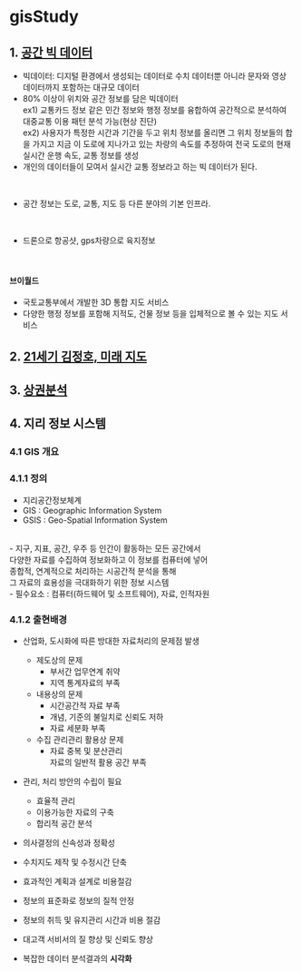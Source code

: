 # gisStudy

## 1. [공간 빅 데이터](https://youtu.be/di_4ffQwoAs?si=n13zpxvGxjaFxIbx) <br> 
  * 빅데이터: 디지털 환경에서 생성되는 데이터로 수치 데이터뿐 아니라 문자와 영상 데이터까지 포함하는 대규모 데이터<br>
  * 80% 이상이 위치와 공간 정보를 담은 빅데이터<br>
  ex1) 교통카드 정보 같은 민간 정보와 행정 정보를 융합하여 공간적으로 분석하여 대중교통 이용 패턴 분석 가능(현상 진단)<br>
  ex2) 사용자가 특정한 시간과 기간을 두고 위치 정보를 올리면 그 위치 정보들의 합을 가지고 지금 이 도로에 지나가고 있는 차량의 속도를 추정하여 전국 도로의 현재 실시간 운행 속도, 교통 정보를 생성<br>
  * 개인의 데이터들이 모여서 실시간 교통 정보라고 하는 빅 데이터가 된다.<br>
  <br>
  
  * 공간 정보는 도로, 교통, 지도 등 다른 분야의 기본 인프라.<br>
  <br>
  
  * 드론으로 항공샷, gps차량으로 육지정보<br>
  <br>
  
  #### 브이월드
  * 국토교통부에서 개발한 3D 통합 지도 서비스<br>
  * 다양한 행정 정보를 포함해 지적도, 건물 정보 등을 입체적으로 볼 수 있는 지도 서비스


## 2. [21세기 김정호, 미래 지도](https://www.youtube.com/watch?v=MNjJUv8Dwus)
## 3. [상권분석](	https://www.youtube.com/watch?v=GPb6XGBOQ9o)

## 4. 지리 정보 시스템
### 4.1 GIS 개요
### 4.1.1 정의
- 지리공간정보체계
- GIS : Geographic Information System
- GSIS : Geo-Spatial Information System
<br>
- 지구, 지표, 공간, 우주 등 인간이 활동하는 모든 공간에서<br>
  다양한 자료를 수집하여 정보화하고 이 정보를 컴퓨터에 넣어<br>
  종합적, 연계적으로 처리하는 시공간적 분석을 통해<br>
  그 자료의 효용성을 극대화하기 위한 정보 시스템
<br>
- 필수요소 : 컴퓨터(하드웨어 및 소프트웨어), 자료, 인적자원

<br>

### 4.1.2 출현배경
- 산업화, 도시화에 따른 방대한 자료처리의 문제점 발생<br>
  - 제도상의 문제<br>
    - 부서간 업무연계 취약<br>
    - 지역 통계자료의 부족<br>
  - 내용상의 문제<br>
    - 시간공간적 자료 부족<br>
    - 개념, 기준의 불일치로 신뢰도 저하<br>
    - 자료 세분화 부족<br>
  - 수집 관리관리 활용상 문제<br>
    - 자료 중복 및 분산관리<br>
    자료의 일반적 활용 공간 부족<br>

- 관리, 처리 방안의 수립이 필요<br>
  - 효율적 관리<br>
  - 이용가능한 자료의 구축<br>
  - 합리적 공간 분석<br>
 
- 의사결정의 신속성과 정확성<br>
- 수치지도 제작 및 수정시간 단축<br>
- 효과적인 계획과 설계로 비용절감<br>
- 정보의 표준화로 정보의 질적 안정<br>
- 정보의 취득 및 유지관리 시간과 비용 절감<br>
- 대고객 서비서의 질 향상 및 신뢰도 향상<br>
- 복잡한 데이터 분석결과의 **시각화**<br>
    


    
   
   

   
   
   
   
